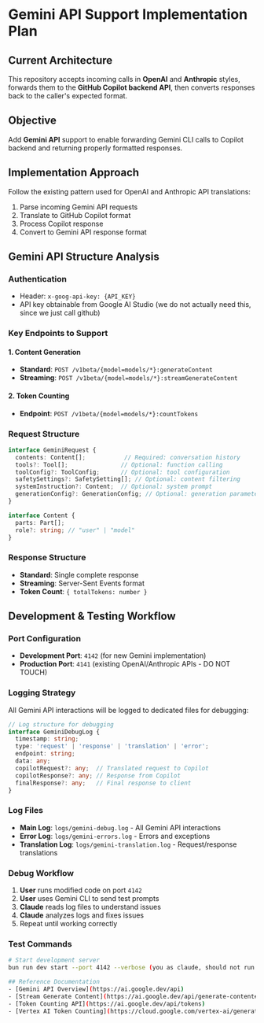 # Gemini API Support Implementation Plan

## Current Architecture
This repository accepts incoming calls in **OpenAI** and **Anthropic** styles, forwards them to the **GitHub Copilot backend API**, then converts responses back to the caller's expected format.

## Objective
Add **Gemini API** support to enable forwarding Gemini CLI calls to Copilot backend and returning properly formatted responses.

## Implementation Approach
Follow the existing pattern used for OpenAI and Anthropic API translations:
1. Parse incoming Gemini API requests
2. Translate to GitHub Copilot format
3. Process Copilot response
4. Convert to Gemini API response format

## Gemini API Structure Analysis

### Authentication
- Header: `x-goog-api-key: {API_KEY}`
- API key obtainable from Google AI Studio (we do not actually need this, since we just call github)

### Key Endpoints to Support

#### 1. Content Generation
- **Standard**: `POST /v1beta/{model=models/*}:generateContent`
- **Streaming**: `POST /v1beta/{model=models/*}:streamGenerateContent`

#### 2. Token Counting
- **Endpoint**: `POST /v1beta/{model=models/*}:countTokens`

### Request Structure
```typescript
interface GeminiRequest {
  contents: Content[];           // Required: conversation history
  tools?: Tool[];               // Optional: function calling
  toolConfig?: ToolConfig;      // Optional: tool configuration
  safetySettings?: SafetySetting[]; // Optional: content filtering
  systemInstruction?: Content;  // Optional: system prompt
  generationConfig?: GenerationConfig; // Optional: generation parameters
}

interface Content {
  parts: Part[];
  role?: string; // "user" | "model"
}
```

### Response Structure
- **Standard**: Single complete response
- **Streaming**: Server-Sent Events format
- **Token Count**: `{ totalTokens: number }`

## Development & Testing Workflow

### Port Configuration
- **Development Port**: `4142` (for new Gemini implementation)
- **Production Port**: `4141` (existing OpenAI/Anthropic APIs - DO NOT TOUCH)

### Logging Strategy
All Gemini API interactions will be logged to dedicated files for debugging:

```typescript
// Log structure for debugging
interface GeminiDebugLog {
  timestamp: string;
  type: 'request' | 'response' | 'translation' | 'error';
  endpoint: string;
  data: any;
  copilotRequest?: any;  // Translated request to Copilot
  copilotResponse?: any; // Response from Copilot
  finalResponse?: any;   // Final response to client
}
```

### Log Files
- **Main Log**: `logs/gemini-debug.log` - All Gemini API interactions
- **Error Log**: `logs/gemini-errors.log` - Errors and exceptions
- **Translation Log**: `logs/gemini-translation.log` - Request/response translations

### Debug Workflow
1. **User** runs modified code on port `4142`
3. **User** uses Gemini CLI to send test prompts
2. **Claude** reads log files to understand issues
4. **Claude** analyzes logs and fixes issues
5. Repeat until working correctly

### Test Commands
```bash
# Start development server
bun run dev start --port 4142 --verbose (you as claude, should not run it, i run it)

## Reference Documentation
- [Gemini API Overview](https://ai.google.dev/api)
- [Stream Generate Content](https://ai.google.dev/api/generate-content#method:-models.streamGenerateContent)
- [Token Counting API](https://ai.google.dev/api/tokens)
- [Vertex AI Token Counting](https://cloud.google.com/vertex-ai/generative-ai/docs/model-reference/count-tokens)